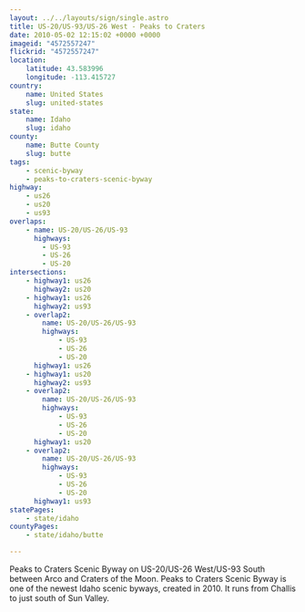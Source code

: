 ```yaml
---
layout: ../../layouts/sign/single.astro
title: US-20/US-93/US-26 West - Peaks to Craters
date: 2010-05-02 12:15:02 +0000 +0000
imageid: "4572557247"
flickrid: "4572557247"
location:
    latitude: 43.583996
    longitude: -113.415727
country:
    name: United States
    slug: united-states
state:
    name: Idaho
    slug: idaho
county:
    name: Butte County
    slug: butte
tags:
    - scenic-byway
    - peaks-to-craters-scenic-byway
highway:
    - us26
    - us20
    - us93
overlaps:
    - name: US-20/US-26/US-93
      highways:
        - US-93
        - US-26
        - US-20
intersections:
    - highway1: us26
      highway2: us20
    - highway1: us26
      highway2: us93
    - overlap2:
        name: US-20/US-26/US-93
        highways:
            - US-93
            - US-26
            - US-20
      highway1: us26
    - highway1: us20
      highway2: us93
    - overlap2:
        name: US-20/US-26/US-93
        highways:
            - US-93
            - US-26
            - US-20
      highway1: us20
    - overlap2:
        name: US-20/US-26/US-93
        highways:
            - US-93
            - US-26
            - US-20
      highway1: us93
statePages:
    - state/idaho
countyPages:
    - state/idaho/butte

---
```

Peaks to Craters Scenic Byway on US-20/US-26 West/US-93 South between Arco and Craters of the Moon.  Peaks to Craters Scenic Byway is one of the newest Idaho scenic byways, created in 2010.  It runs from Challis to just south of Sun Valley.